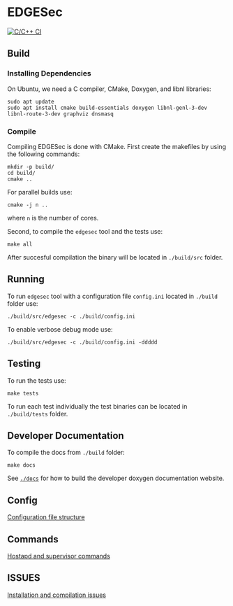 # EDGESec
[![C/C++ CI](https://github.com/nqminds/EDGESec/workflows/C/C++%20CI/badge.svg?branch=main)](https://github.com/nqminds/EDGESec/actions?query=workflow%3A%22Github+Pages%22)

## Build
### Installing Dependencies

On Ubuntu, we need a C compiler, CMake, Doxygen, and libnl libraries:

```console
sudo apt update
sudo apt install cmake build-essentials doxygen libnl-genl-3-dev libnl-route-3-dev graphviz dnsmasq
```

### Compile
Compiling EDGESec is done with CMake. First create the makefiles by using the following commands:
```console
mkdir -p build/
cd build/
cmake ..
```
For parallel builds use:
```console
cmake -j n ..
```
where ```n``` is the number of cores.

Second, to compile the ```edgesec``` tool and the tests use:
```console
make all
```

After succesful compilation the binary will be located in ```./build/src``` folder. 

## Running

To run ```edgesec``` tool with a configuration file ```config.ini``` located in ```./build``` folder use:
```console
./build/src/edgesec -c ./build/config.ini
```

To enable verbose debug mode use:
```console
./build/src/edgesec -c ./build/config.ini -ddddd
```

## Testing
To run the tests use:
```console
make tests
```

To run each test individually the test binaries can be located in ```./build/tests``` folder.

## Developer Documentation

To compile the docs from ```./build``` folder:
```console
make docs
```

See [`./docs`](./docs) for how to build the developer doxygen documentation website.

## Config
[Configuration file structure](./docs/CONFIG.md)

## Commands
[Hostapd and supervisor commands](./docs/COMMANDS.md)

## ISSUES
[Installation and compilation issues](./docs/ISSUES.md)
